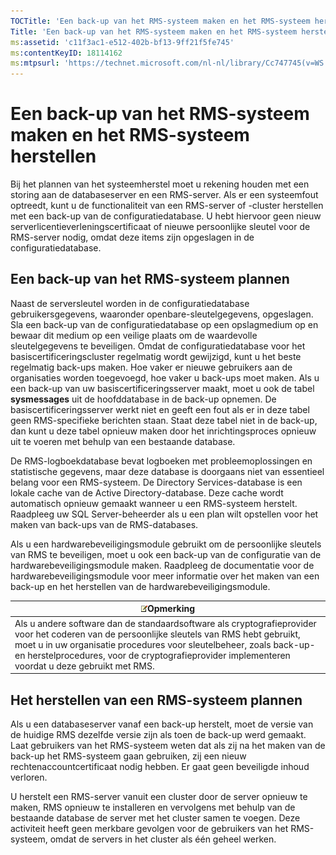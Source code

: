 ```yaml
---
TOCTitle: 'Een back-up van het RMS-systeem maken en het RMS-systeem herstellen'
Title: 'Een back-up van het RMS-systeem maken en het RMS-systeem herstellen'
ms:assetid: 'c11f3ac1-e512-402b-bf13-9ff21f5fe745'
ms:contentKeyID: 18114162
ms:mtpsurl: 'https://technet.microsoft.com/nl-nl/library/Cc747745(v=WS.10)'
---
```


Een back-up van het RMS-systeem maken en het RMS-systeem herstellen
===================================================================

Bij het plannen van het systeemherstel moet u rekening houden met een storing aan de databaseserver en een RMS-server. Als er een systeemfout optreedt, kunt u de functionaliteit van een RMS-server of -cluster herstellen met een back-up van de configuratiedatabase. U hebt hiervoor geen nieuw serverlicentieverleningscertificaat of nieuwe persoonlijke sleutel voor de RMS-server nodig, omdat deze items zijn opgeslagen in de configuratiedatabase.

Een back-up van het RMS-systeem plannen
---------------------------------------

Naast de serversleutel worden in de configuratiedatabase gebruikersgegevens, waaronder openbare-sleutelgegevens, opgeslagen. Sla een back-up van de configuratiedatabase op een opslagmedium op en bewaar dit medium op een veilige plaats om de waardevolle sleutelgegevens te beveiligen. Omdat de configuratiedatabase voor het basiscertificeringscluster regelmatig wordt gewijzigd, kunt u het beste regelmatig back-ups maken. Hoe vaker er nieuwe gebruikers aan de organisaties worden toegevoegd, hoe vaker u back-ups moet maken. Als u een back-up van uw basiscertificeringsserver maakt, moet u ook de tabel **sysmessages** uit de hoofddatabase in de back-up opnemen. De basiscertificeringsserver werkt niet en geeft een fout als er in deze tabel geen RMS-specifieke berichten staan. Staat deze tabel niet in de back-up, dan kunt u deze tabel opnieuw maken door het inrichtingsproces opnieuw uit te voeren met behulp van een bestaande database.

De RMS-logboekdatabase bevat logboeken met probleemoplossingen en statistische gegevens, maar deze database is doorgaans niet van essentieel belang voor een RMS-systeem. De Directory Services-database is een lokale cache van de Active Directory-database. Deze cache wordt automatisch opnieuw gemaakt wanneer u een RMS-systeem herstelt. Raadpleeg uw SQL Server-beheerder als u een plan wilt opstellen voor het maken van back-ups van de RMS-databases.

Als u een hardwarebeveiligingsmodule gebruikt om de persoonlijke sleutels van RMS te beveiligen, moet u ook een back-up van de configuratie van de hardwarebeveiligingsmodule maken. Raadpleeg de documentatie voor de hardwarebeveiligingsmodule voor meer informatie over het maken van een back-up en het herstellen van de hardwarebeveiligingsmodule.

| ![](images/Cc747745.note(WS.10).gif)Opmerking                                                                                                                                                                                                                                            |
|-----------------------------------------------------------------------------------------------------------------------------------------------------------------------------------------------------------------------------------------------------------------------------------------------------------------------|
| Als u andere software dan de standaardsoftware als cryptografieprovider voor het coderen van de persoonlijke sleutels van RMS hebt gebruikt, moet u in uw organisatie procedures voor sleutelbeheer, zoals back-up- en herstelprocedures, voor de cryptografieprovider implementeren voordat u deze gebruikt met RMS. |

Het herstellen van een RMS-systeem plannen
------------------------------------------

Als u een databaseserver vanaf een back-up herstelt, moet de versie van de huidige RMS dezelfde versie zijn als toen de back-up werd gemaakt. Laat gebruikers van het RMS-systeem weten dat als zij na het maken van de back-up het RMS-systeem gaan gebruiken, zij een nieuw rechtenaccountcertificaat nodig hebben. Er gaat geen beveiligde inhoud verloren.

U herstelt een RMS-server vanuit een cluster door de server opnieuw te maken, RMS opnieuw te installeren en vervolgens met behulp van de bestaande database de server met het cluster samen te voegen. Deze activiteit heeft geen merkbare gevolgen voor de gebruikers van het RMS-systeem, omdat de servers in het cluster als één geheel werken.
